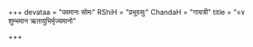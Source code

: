 +++
devataa = "पवमानः सोमः"
RShiH = "प्रभूवसुः"
ChandaH = "गायत्री"
title = "०४ शुम्भमान ऋतायुभिर्मृज्यमानो"

+++
